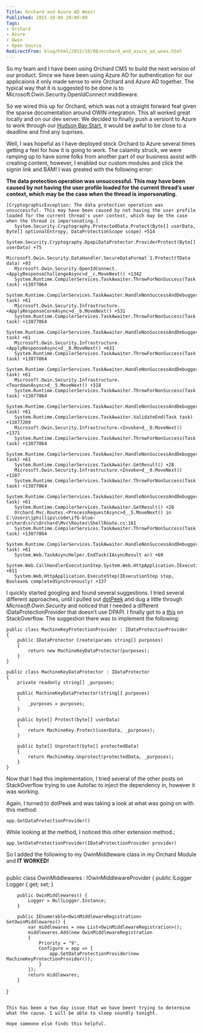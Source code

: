 ```yaml
---
Title: Orchard and Azure AD Woes!
Published: 2015-10-08 20:00:00
Tags:
- Orchard
- Azure
- Owin
- Open Source
RedirectFrom: blog/html/2015/10/08/orchard_and_azure_ad_woes.html
---
```


So my team and I have been using Orchard CMS to build the next version of our product. Since we have been using Azure AD for authentication for our applicaions it only made sense to wire Orchard and Azure AD together. The typical way that it is suggested to be done is to Microsoft.Owin.Security.OpenIdConnect middleware.

So we wired this up for Orchard, which was not a straight forward feat given the sparse documentation around OWIN integration. This all worked great locally and
on our dev server. We decided to finally push a versiont to Azure to work through our [Hudson Bay Start](http://www.stickyminds.com/article/hudsons-bay-start), it would be awful to be close to a deadline and find any suprises.

Well, I was hopeful as I have deployed stock Orchard to Azure several times getting a feel for how it is going to work. The calamity struck, we were ramping up to have some folks from another part of our business assist with creating content, however, I enabled our custom modules and click the signin link and BAM! I was greated with the following error:

**The data protection operation was unsuccessful. This may have been caused by not having the user profile loaded for the current thread’s user context, which may be the case when the thread is impersonating.**

```
[CryptographicException: The data protection operation was unsuccessful. This may have been caused by not having the user profile loaded for the current thread's user context, which may be the case when the thread is impersonating.]
   System.Security.Cryptography.ProtectedData.Protect(Byte[] userData, Byte[] optionalEntropy, DataProtectionScope scope) +514
   System.Security.Cryptography.DpapiDataProtector.ProviderProtect(Byte[] userData) +75
   Microsoft.Owin.Security.DataHandler.SecureDataFormat`1.Protect(TData data) +93
   Microsoft.Owin.Security.OpenIdConnect.<ApplyResponseChallengeAsync>d__c.MoveNext() +1342
   System.Runtime.CompilerServices.TaskAwaiter.ThrowForNonSuccess(Task task) +13877064
   System.Runtime.CompilerServices.TaskAwaiter.HandleNonSuccessAndDebuggerNotification(Task task) +61
   Microsoft.Owin.Security.Infrastructure.<ApplyResponseCoreAsync>d__b.MoveNext() +531
   System.Runtime.CompilerServices.TaskAwaiter.ThrowForNonSuccess(Task task) +13877064
   System.Runtime.CompilerServices.TaskAwaiter.HandleNonSuccessAndDebuggerNotification(Task task) +61
   Microsoft.Owin.Security.Infrastructure.<ApplyResponseAsync>d__8.MoveNext() +631
   System.Runtime.CompilerServices.TaskAwaiter.ThrowForNonSuccess(Task task) +13877064
   System.Runtime.CompilerServices.TaskAwaiter.HandleNonSuccessAndDebuggerNotification(Task task) +61
   Microsoft.Owin.Security.Infrastructure.<TeardownAsync>d__5.MoveNext() +318
   System.Runtime.CompilerServices.TaskAwaiter.ThrowForNonSuccess(Task task) +13877064
   System.Runtime.CompilerServices.TaskAwaiter.HandleNonSuccessAndDebuggerNotification(Task task) +61
   System.Runtime.CompilerServices.TaskAwaiter.ValidateEnd(Task task) +13877209
   Microsoft.Owin.Security.Infrastructure.<Invoke>d__0.MoveNext() +1371
   System.Runtime.CompilerServices.TaskAwaiter.ThrowForNonSuccess(Task task) +13877064
   System.Runtime.CompilerServices.TaskAwaiter.HandleNonSuccessAndDebuggerNotification(Task task) +61
   System.Runtime.CompilerServices.TaskAwaiter.GetResult() +28
   Microsoft.Owin.Security.Infrastructure.<Invoke>d__0.MoveNext() +1107
   System.Runtime.CompilerServices.TaskAwaiter.ThrowForNonSuccess(Task task) +13877064
   System.Runtime.CompilerServices.TaskAwaiter.HandleNonSuccessAndDebuggerNotification(Task task) +61
   System.Runtime.CompilerServices.TaskAwaiter.GetResult() +28
   Orchard.Mvc.Routes.<ProcessRequestAsync>d__5.MoveNext() in C:\Users\jphillips\code\ifb-blue-orchard\src\Orchard\Mvc\Routes\ShellRoute.cs:181
   System.Runtime.CompilerServices.TaskAwaiter.ThrowForNonSuccess(Task task) +13877064
   System.Runtime.CompilerServices.TaskAwaiter.HandleNonSuccessAndDebuggerNotification(Task task) +61
   System.Web.TaskAsyncHelper.EndTask(IAsyncResult ar) +69
   System.Web.CallHandlerExecutionStep.System.Web.HttpApplication.IExecutionStep.Execute() +611
   System.Web.HttpApplication.ExecuteStep(IExecutionStep step, Boolean& completedSynchronously) +137
```

I quickly started googling and found several suggestions. I tried several different approaches, until I pulled out [dotPeek](https://www.jetbrains.com/decompiler/) and dug a little through
_Microsoft.Owin.Security_ and noticed that I needed a different IDataProtectionProvider that doesn’t use DPAPI. I finally got to a [this](http://stackoverflow.com/questions/23455579/generating-reset-password-token-does-not-work-in-azure-website) on StackOverflow.  The suggestion there was to implement the following:

```
public class MachineKeyProtectionProvider : IDataProtectionProvider
{
    public IDataProtector Create(params string[] purposes)
    {
        return new MachineKeyDataProtector(purposes);
    }
}

public class MachineKeyDataProtector : IDataProtector
{
    private readonly string[] _purposes;

    public MachineKeyDataProtector(string[] purposes)
    {
        _purposes = purposes;
    }

    public byte[] Protect(byte[] userData)
    {
        return MachineKey.Protect(userData, _purposes);
    }

    public byte[] Unprotect(byte[] protectedData)
    {
        return MachineKey.Unprotect(protectedData, _purposes);
    }
}
```

Now that I had this implementation, I tried several of the other posts on StackOverflow trying to use Autofac to inject the dependency in, however it was working.

Again, I turned to dotPeek and was taking a look at what was going on with this method:

```
app.GetDataProtectionProvider()
```

While looking at the method, I noticed this other extension method.:

```
app.SetDataProtectionProvider(IDataProtectionProvider provider)
```

So I added the following to my OwinMiddleware class in my Orchard Module and **IT WORKED!**

```

```
public class OwinMiddlewares : IOwinMiddlewareProvider {
        public ILogger Logger { get; set; }

        public OwinMiddlewares() {
            Logger = NullLogger.Instance;
        }

        public IEnumerable<OwinMiddlewareRegistration> GetOwinMiddlewares() { 
            var middlewares = new List<OwinMiddlewareRegistration>();
            middlewares.Add(new OwinMiddlewareRegistration
            {
                Priority = "9",
                Configure = app => {
                    app.SetDataProtectionProvider(new MachineKeyProtectionProvider());
                }
            });
            return middlewares;
        }
}
```

This has been a two day issue that we have beent trying to determine what the cause. I will be able to sleep soundly tonight.

Hope someone else finds this helpful.